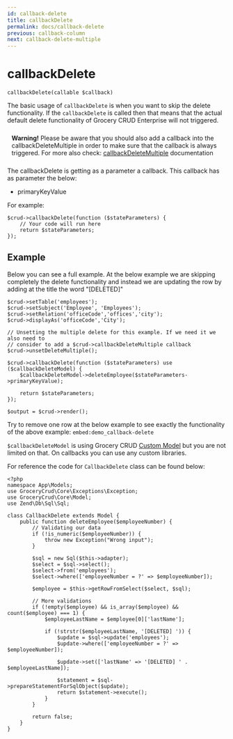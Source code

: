 ```yaml
---
id: callback-delete
title: callbackDelete
permalink: docs/callback-delete
previous: callback-column
next: callback-delete-multiple
---
```


# callbackDelete


<pre><code class="language-php">callbackDelete(callable $callback)</code></pre>
The basic usage of <code>callbackDelete</code> is when you want to skip the delete functionality. If the <code>callbackDelete</code> is called then that means that the actual default delete functionality of Grocery CRUD Enterprise will not triggered.

<p class="bg-warning" style="padding:10px;"><strong><span class="fa fa-exclamation-triangle"></span> Warning!</strong> Please be aware that you should also add a callback into the callbackDeleteMultiple in order to make sure that the callback is always triggered. For more also check: <a href="https://www.grocerycrud.com/enterprise/api-and-function-list/callbackDeleteMultiple">callbackDeleteMultiple</a> documentation</p>

The callbackDelete is getting as a parameter a callback. This callback has as parameter the below:
- primaryKeyValue 

For example:

<pre><code class="language-php">$crud->callbackDelete(function ($stateParameters) {
    // Your code will run here
    return $stateParameters;
});</code></pre>

## Example

Below you can see a full example. At the below example we are skipping completely the delete functionality and instead we are updating the row by adding at the title the word "[DELETED]"

<pre><code class="language-php">$crud->setTable('employees');
$crud->setSubject('Employee', 'Employees');
$crud->setRelation('officeCode','offices','city');
$crud->displayAs('officeCode','City');

// Unsetting the multiple delete for this example. If we need it we also need to
// consider to add a $crud->callbackDeleteMultiple callback
$crud->unsetDeleteMultiple();

$crud->callbackDelete(function ($stateParameters) use ($callbackDeleteModel) {
    $callbackDeleteModel->deleteEmployee($stateParameters->primaryKeyValue);

    return $stateParameters;
});

$output = $crud->render();</code></pre>

Try to remove one row at the below example to see exactly the functionality of the above example:
`embed:demo_callback-delete`

`$callbackDeleteModel` is using Grocery CRUD [Custom Model](/docs/custom-model) but you are not limited on that. On callbacks you can use any custom libraries.

For reference the code for `CallbackDelete` class can be found below:

<pre><code class="language-php">&lt;?php
namespace App\Models;
use GroceryCrud\Core\Exceptions\Exception;
use GroceryCrud\Core\Model;
use Zend\Db\Sql\Sql;

class CallbackDelete extends Model {
    public function deleteEmployee($employeeNumber) {
        // Validating our data
        if (!is_numeric($employeeNumber)) {
            throw new Exception("Wrong input");
        }

        $sql = new Sql($this->adapter);
        $select = $sql->select();
        $select->from('employees');
        $select->where(['employeeNumber = ?' => $employeeNumber]);

        $employee = $this->getRowFromSelect($select, $sql);

        // More validations
        if (!empty($employee) && is_array($employee) && count($employee) === 1) {
            $employeeLastName = $employee[0]['lastName'];

            if (!strstr($employeeLastName, '[DELETED] ')) {
                $update = $sql->update('employees');
                $update->where(['employeeNumber = ?' => $employeeNumber]);

                $update->set(['lastName' => '[DELETED] ' . $employeeLastName]);

                $statement = $sql->prepareStatementForSqlObject($update);
                return $statement->execute();
            }
        }

        return false;
    }
}</code></pre>